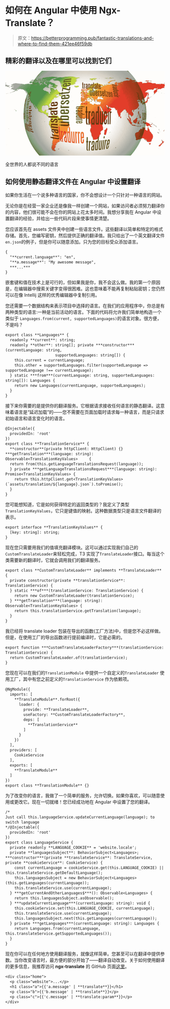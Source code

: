 # 如何在 Angular 中使用 Ngx-Translate？

> 原文：<https://betterprogramming.pub/fantastic-translations-and-where-to-find-them-421ee46f59db>

## 精彩的翻译以及在哪里可以找到它们

![](img/27a931ae80e7d2c33fb21f2509585126.png)

全世界的人都说不同的语言

## 如何使用静态翻译文件在 Angular 中设置翻译

如果你生活在一个说多种语言的国家，你不会想设计一个只针对一种语言的网站。

无论你是在经营一家企业还是像我一样创建一个网站，如果访问者必须努力翻译你的内容，他们很可能不会在你的网站上花太多时间。我想分享我在 Angular 中设置翻译的经验，并给出一些代码片段来使事情更清楚。

您应该首先在 assets 文件夹中创建一些语言文件。这些翻译以简单和特定的格式存储。首先，您编写密钥，然后提供正确的翻译值。我只给出了一个英文翻译文件`en.json`的例子，但是你可以随意添加。只为您的目标受众添加语言。

```
{  
  "**current.language**": "en",
  "**a.message**": "My awesome message",
  ***...***
}
```

嵌套键和值在技术上是可行的，但如果我是你，我不会这么做。我的第一个原因是，在编辑器中搜索关键字变得很困难。这也意味着不能再复制粘贴密钥；您仍然可以在像 Intellij 这样的优秀编辑器中复制引用。

您还需要一个数据结构来表示项目中选择的语言。在我们的应用程序中，你总是有两种类型的语言:一种是当前活动的语言。下面的代码将允许我们简单地构造一个类似于 `Languages.from(current, supportedLanguages)`的语言对象。很方便，不是吗？

```
export class **Languages** {
  readonly **current**: string;
  readonly **other**: string[]; private ***constructor***(currentLanguage: string,
                      supportedLanguages: string[]) {
    this.current = currentLanguage;
    this.other = supportedLanguages.filter(supportedLanguage => supportedLanguage !== currentLanguage);
  } static ***from***(currentLanguage: string, supportedLanguages: string[]): Languages {
    return new Languages(currentLanguage, supportedLanguages);
  }
}
```

接下来你需要的是提供你的翻译服务。它根据请求接收任何语言的静态翻译。这意味着语言是“延迟加载”的——您不需要在页面加载时请求每一种语言，而是只请求初始语言和语言变化时的语言。

```
@Injectable({
  providedIn: 'root'
})
export class **TranslationService** {
  **constructor**(private httpClient: HttpClient) {} ***getTranslation***(language: string): Observable<TranslationKeyValues>     {
  return from(this.getLanguageTranslationsRequest(language));
  } private ***getLanguageTranslationsRequest***(language: string): Promise<TranslationKeyValues> {
    return this.httpClient.get<TranslationKeyValues>(`assets/translation/${language}.json`).toPromise();
  }
}
```

您可能想知道，它是如何获得特定的返回类型的？我定义了类型`TranslationKeyValues`，它只是键值的映射。这种数据类型只是语言文件翻译的表示。

```
export interface **TranslationKeyValues** {
  [key: string]: string;
}
```

现在您只需要用我们的值填充翻译模块。这可以通过实现我们自己的`CustomTranslateLoader`来轻松完成，T3 实现了`TranslateLoader`接口。每当这个类需要新的翻译时，它就会调用我们的翻译服务。

```
export class **CustomTranslateLoader** implements **TranslateLoader** {
  private constructor(private **translationService**: TranslationService) {
  } static ***of***(translationService: TranslationService) {
    return new CustomTranslateLoader(translationService);
  } ***getTranslation***(language: string): Observable<TranslationKeyValues> {
    return this.translationService.getTranslation(language);
  }
}
```

我已经将 translate loader 包装在导出的函数(工厂方法)中，但是您不必这样做。但是，在使用工厂的导出函数进行提前编译时，它是必需的。

```
export function ***CustomTranslateLoaderFactory***(translationService: TranslationService) {
  return CustomTranslateLoader.of(translationService);
}
```

您现在可以在我们的`TranslationModule` 中提供一个自定义的`TranslateLoader` 使用工厂，其中有您之前定义的`TranslationService` 作为依赖项。

```
@NgModule({
  imports: [
    **TranslateModule**.forRoot({
      loader: {
        provide: **TranslateLoader**,
        useFactory: **CustomTranslateLoaderFactory**,
        deps: [
          **TranslationService**
        ]
      }
    })
  ],
  providers: [
    CookieService
  ],
  exports: [
    **TranslateModule**
  ]
})
export class **TranslationModule** {}
```

为了改变你的语言，我做了一个简单的服务，允许切换。如果你喜欢，可以随意使用或更改它。现在一切就绪！您已经成功地在 Angular 中设置了您的翻译。

```
/* 
Just call this.languageService.updateCurrentLanguage(language); to switch language 
*/@Injectable({
  providedIn: 'root'
})
export class LanguageService {
  private readonly **LANGUAGE_COOKIE** = 'website.locale';
  private **languagesSubject**: BehaviorSubject<Languages>; ***constructor***(private **translateService**: TranslateService, private **cookieService**: CookieService) {
    const currentLanguage = cookieService.get(this.LANGUAGE_COOKIE) || this.translateService.getDefaultLanguage();
    this.languagesSubject = new BehaviorSubject<Languages>(this.getLanguages(currentLanguage));
    this.translateService.use(currentLanguage);
  } ***getCurrentAndOtherLanguages$***(): Observable<Languages> {
    return this.languagesSubject.asObservable();
  } ***updateCurrentLanguage***(currentLanguage: string): void {
    this.cookieService.set(this.LANGUAGE_COOKIE, currentLanguage);
    this.translateService.use(currentLanguage);
    this.languagesSubject.next(this.getLanguages(currentLanguage));
  } private ***getLanguages***(currentLanguage: string): Languages {
    return Languages.from(currentLanguage, this.translateService.getSupportedLanguages());
  }
}
```

现在你可以在任何地方使用翻译服务，就像这样简单。您甚至可以在翻译中提供参数。当你改变语言时，最方便的部分开始了——翻译自动改变。关于如何使用翻译的更多信息，我推荐访问 **ngx-translate** 的 GitHub 页面[这里](https://github.com/ngx-translate/core)。

```
<div class="home">
  <p class="website">...</p>
  <h1 class="a">{{'a.message' | **translate**}}</h1>
  <p class="b">{{'b.message' | **translate**}}</p>
  <p class="c">{{'c.message' | **translate:param**}}</p>
</div>
```